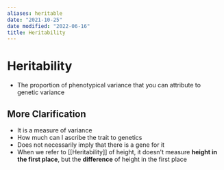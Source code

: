 ```yaml
---
aliases: heritable
date: "2021-10-25"
date modified: "2022-06-16"
title: Heritability
---
```


# Heritability
- The proportion of phenotypical variance that you can attribute to genetic variance

## More Clarification
- It is a measure of variance
- How much can I ascribe the trait to genetics
- Does not necessarily imply that there is a gene for it
- When we refer to [[Heritability]] of height, it doesn't measure **height in the first place**, but the **difference** of height in the first place
